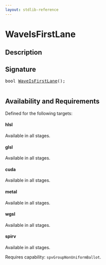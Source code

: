 ```yaml
---
layout: stdlib-reference
---
```


# WaveIsFirstLane

## Description





## Signature 

<pre>
<span class="code_keyword">bool</span> <a href="waveisfirstlane-046b">WaveIsFirstLane</a>();

</pre>

## Availability and Requirements

Defined for the following targets:

#### hlsl
Available in all stages.

#### glsl
Available in all stages.

#### cuda
Available in all stages.

#### metal
Available in all stages.

#### wgsl
Available in all stages.

#### spirv
Available in all stages.

Requires capability: `spvGroupNonUniformBallot`.


